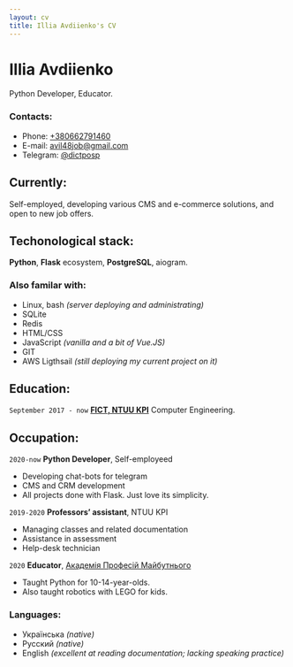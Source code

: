 ```yaml
---
layout: cv
title: Illia Avdiienko's CV
---
```

# Illia Avdiienko
Python Developer, Educator.


### Contacts:
* Phone: [+380662791460](tel:+380662791460)
* E-mail: [avil48job@gmail.com](mailto:avil48job@gmail.com)
* Telegram: [@dictposp](https://t.me/dictprosp)

## Currently:

Self-employed, developing various CMS and e-commerce solutions, and open to new job offers.

## Techonological stack:

__Python__, __Flask__ ecosystem, __PostgreSQL__, aiogram.


### Also familar with:

* Linux, bash _(server deploying and administrating)_
* SQLite
* Redis
* HTML/CSS
* JavaScript _(vanilla and a bit of Vue.JS)_
* GIT
* AWS Ligthsail _(still deploying my current project on it)_   


## Education:

`September 2017 - now`
__[FICT, NTUU KPI](https://fiot.kpi.ua/)__
Computer Engineering.


## Occupation:

`2020-now`
__Python Developer__, Self-employeed

- Developing chat-bots for telegram
- CMS and CRM development
- All projects done with Flask. Just love its simplicity.

`2019-2020`
__Professors’ assistant__, NTUU KPI

- Managing classes and related documentation
- Assistance in assessment
- Help-desk technician

`2020`
__Educator__, [Академія Професій Майбутнього](https://academyua.com/ua/pro-nas)

- Taught Python for 10-14-year-olds.
- Also taught robotics with LEGO for kids.


### Languages:

- Українська _(native)_
- Русский _(native)_
- English _(excellent at reading documentation; lacking speaking practice)_

<!-- ### Footer

Last updated: May 2021 -->


